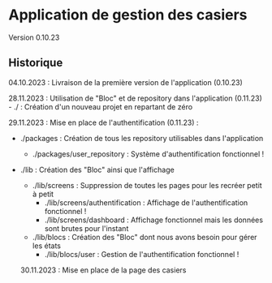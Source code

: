 # Application de gestion des casiers

Version 0.10.23

## Historique

04.10.2023 : Livraison de la première version de l'application (0.10.23)

28.11.2023 : Utilisation de "Bloc" et de repository dans l'application (0.11.23) - ./ : Création d'un nouveau projet en repartant de zéro

29.11.2023 : Mise en place de l'authentification (0.11.23) :

- ./packages : Création de tous les repository utilisables dans l'application
  - ./packages/user_repository : Système d'authentification fonctionnel !
- ./lib : Création des "Bloc" ainsi que l'affichage
  - ./lib/screens : Suppression de toutes les pages pour les recréer petit à petit
    - ./lib/screens/authentification : Affichage de l'authentification fonctionnel !
    - ./lib/screens/dashboard : Affichage fonctionnel mais les données sont brutes pour l'instant
  - ./lib/blocs : Création des "Bloc" dont nous avons besoin pour gérer les états
    - ./lib/blocs/user : Gestion de l'authentification fonctionnel !

  30.11.2023 : Mise en place de la page des casiers
